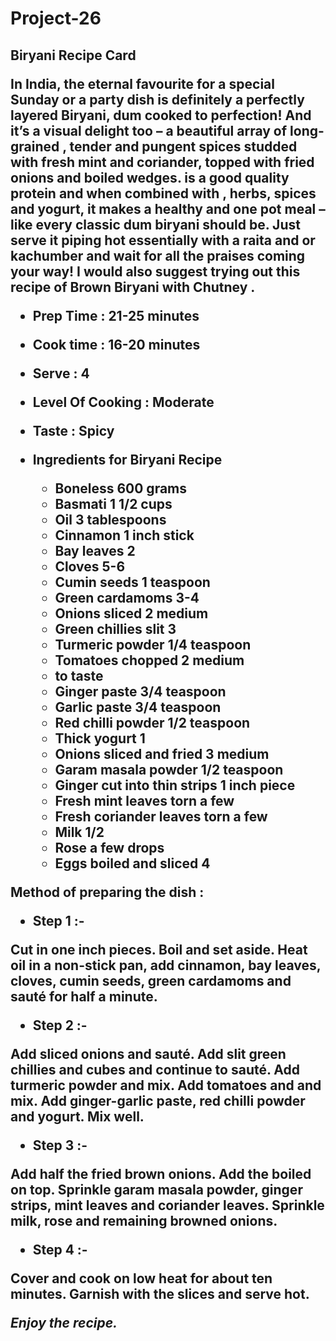 # Project-26
<h2> Biryani Recipe Card
   
   
   

In India, the eternal favourite for a special Sunday  or a party dish is definitely a perfectly layered  Biryani, dum cooked to perfection! And it’s a visual delight too – a beautiful array of long-grained , tender  and pungent spices studded with fresh mint and coriander, topped with fried onions and boiled  wedges.  is a good quality protein and when combined with , herbs, spices and yogurt, it makes a healthy and  one pot meal – like every classic  dum biryani should be. Just serve it piping hot essentially with a raita and  or kachumber and wait for all the praises coming your way! I would also suggest trying out this recipe of Brown  Biryani with Chutney .
- Prep Time : 21-25 minutes
- Cook time : 16-20 minutes
- Serve : 4
- Level Of Cooking : Moderate
- Taste : Spicy

- Ingredients for  Biryani Recipe

   - Boneless  600 grams
   - Basmati  1 1/2 cups
   - Oil 3 tablespoons
   - Cinnamon 1 inch stick
   - Bay leaves 2
   - Cloves 5-6
   - Cumin seeds 1 teaspoon
   - Green cardamoms 3-4
   - Onions sliced 2 medium
   - Green chillies slit 3
   - Turmeric powder 1/4 teaspoon
   - Tomatoes chopped 2 medium
   -  to taste
   - Ginger paste 3/4 teaspoon
   - Garlic paste 3/4 teaspoon
   - Red chilli powder 1/2 teaspoon
   - Thick yogurt 1 
   - Onions sliced and fried 3 medium
   - Garam masala powder 1/2 teaspoon
   - Ginger cut into thin strips 1 inch piece
   - Fresh mint leaves torn a few
   - Fresh coriander leaves torn a few
   - Milk 1/2 
   - Rose  a few drops
   - Eggs boiled and sliced 4 
   
   

**Method of preparing the dish :**
  
  
  
 - Step 1 :-
  
Cut  in one inch pieces. Boil  and set aside. Heat oil in a non-stick pan, add cinnamon, bay leaves, cloves, cumin seeds, green cardamoms and sauté for half a minute.
  
  - Step 2 :-
   
Add sliced onions and sauté. Add slit green chillies and  cubes and continue to sauté. Add turmeric powder and mix. Add tomatoes and  and mix. Add ginger-garlic paste, red chilli powder and yogurt. Mix well.

  - Step 3 :-
  
Add half the fried brown onions. Add the boiled  on top. Sprinkle garam masala powder, ginger strips, mint leaves and coriander leaves. Sprinkle milk, rose  and remaining browned onions.

  - Step 4 :-
  
Cover and cook on low heat for about ten minutes. Garnish with the  slices and serve hot.

 *Enjoy the recipe.*
